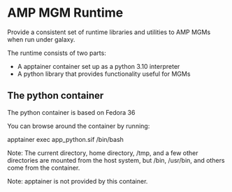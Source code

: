 # AMP MGM Runtime

Provide a consistent set of runtime libraries and utilities to
AMP MGMs when run under galaxy.

The runtime consists of two parts:
* A apptainer container set up as a python 3.10 interpreter
* A python library that provides functionality useful for MGMs

## The python container
The python container is based on Fedora 36 

You can browse around the container by running:

apptainer exec app_python.sif /bin/bash

Note:  The current directory, home directory, /tmp, and a few
other directories are mounted from the host system, but
/bin, /usr/bin, and others come from the container.

Note: apptainer is not provided by this container.
